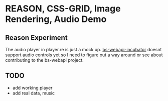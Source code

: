 # REASON, CSS-GRID, Image Rendering, Audio Demo

## Reason Experiment

The audio player in player.re is just a mock up. [bs-webapi-incubator](https://github.com/reasonml-community/bs-webapi-incubator) doesnt support audio controls yet so I need to figure out a way around or see about contributing to the bs-webapi project.


## TODO

- add working player
- add real data, music